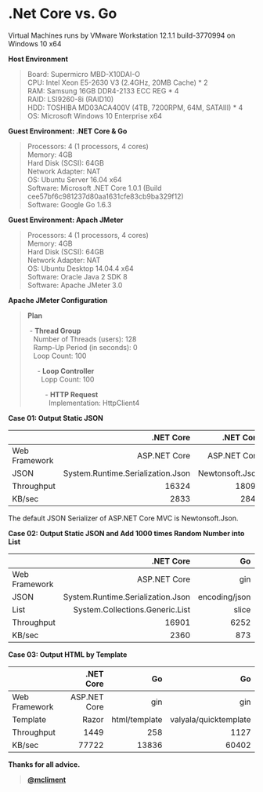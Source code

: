 # .Net Core vs. Go
  
Virtual Machines runs by VMware Workstation 12.1.1 build-3770994 on Windows 10 x64  
  
<b>Host Environment</b>  
>Board: Supermicro MBD-X10DAI-O  
>CPU: Intel Xeon E5-2630 V3 (2.4GHz, 20MB Cache) * 2  
>RAM: Samsung 16GB DDR4-2133 ECC REG * 4  
>RAID: LSI9260-8i (RAID10)  
>HDD: TOSHIBA MD03ACA400V (4TB, 7200RPM, 64M, SATAIII) * 4  
>OS: Microsoft Windows 10 Enterprise x64
  
<b>Guest Environment: .NET Core & Go</b>  
>Processors: 4 (1 processors, 4 cores)  
>Memory: 4GB  
>Hard Disk (SCSI): 64GB  
>Network Adapter: NAT  
>OS: Ubuntu Server 16.04 x64  
>Software: Microsoft .NET Core 1.0.1 (Build cee57bf6c981237d80aa1631cfe83cb9ba329f12)  
>Software: Google Go 1.6.3   
  
<b>Guest Environment: Apach JMeter</b>  
>Processors: 4 (1 processors, 4 cores)  
>Memory: 4GB  
>Hard Disk (SCSI): 64GB  
>Network Adapter: NAT  
>OS: Ubuntu Desktop 14.04.4 x64  
>Software: Oracle Java 2 SDK 8  
>Software: Apache JMeter 3.0  



<b>Apache JMeter Configuration</b>  
><b>Plan</b>  
>  
>&nbsp;- <b>Thread Group</b>  
>&nbsp;&nbsp;&nbsp;Number of Threads (users): 128  
>&nbsp;&nbsp;&nbsp;Ramp-Up Period (in seconds): 0  
>&nbsp;&nbsp;&nbsp;Loop Count: 100  
>  
>&nbsp;&nbsp;&nbsp;&nbsp;&nbsp;- <b>Loop Controller</b>  
>&nbsp;&nbsp;&nbsp;&nbsp;&nbsp;&nbsp;&nbsp;Lopp Count: 100  
>  
>&nbsp;&nbsp;&nbsp;&nbsp;&nbsp;&nbsp;&nbsp;&nbsp;&nbsp;- <b>HTTP Request</b>  
>&nbsp;&nbsp;&nbsp;&nbsp;&nbsp;&nbsp;&nbsp;&nbsp;&nbsp;&nbsp;&nbsp;Implementation:	HttpClient4
  
  
  
<b>Case 01: Output Static JSON</b>  

|               | .NET Core                         | .NET Core       | Go            |
| ------------- | ---------------------------------:| ---------------:| -------------:|
| Web Framework |                      ASP.NET Core |    ASP.NET Core |           gin |
| JSON          | System.Runtime.Serialization.Json | Newtonsoft.Json | encoding/json |
| Throughput    |                             16324 |           18094 |         21203 |
| KB/sec        |                              2833 |            2845 |          2961 |

The default JSON Serializer of ASP.NET Core MVC is Newtonsoft.Json.  
  
<b>Case 02: Output Static JSON and Add 1000 times Random Number into List</b>  

|               | .NET Core                         | Go            | Go             |
| ------------- | ---------------------------------:| -------------:| --------------:|
| Web Framework |                      ASP.NET Core |           gin |            gin |
| JSON          | System.Runtime.Serialization.Json | encoding/json |  encoding/json |
| List          |   System.Collections.Generic.List |         slice | container/list |
| Throughput    |                             16901 |          6252 |          21203 |
| KB/sec        |                              2360 |           873 |           2961 |

  
<b>Case 03: Output HTML by Template</b> 

|               | .NET Core          | Go            | Go                    |
| ------------- | ------------------:| -------------:| ---------------------:|
| Web Framework |       ASP.NET Core |           gin |                   gin |
| Template      |              Razor | html/template | valyala/quicktemplate |
| Throughput    |               1449 |           258 |                  1127 |
| KB/sec        |              77722 |         13836 |                 60402 |

  
<b>Thanks for all advice.<b>  
>[@mcliment](https://github.com/mcliment)  
